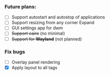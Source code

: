 ### Future plans:
- [ ] Support autostart and autostop of applications
- [ ] Support resizing from any corner
Expand
- [ ] GUI settings app for dwm
- [ ] ~~Support cairo~~ (no minimal)
- [ ] ~~Support for **Wayland**~~ (not planned)

### Fix bugs
- [ ] Overlay panel rendering
- [x] Apply layout to all tags
